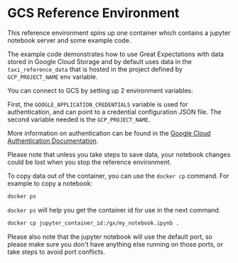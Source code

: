 # GCS Reference Environment

This reference environment spins up one container which contains a jupyter notebook server and some example code.

The example code demonstrates how to use Great Expectations with data stored in Google Cloud Storage and by default uses data in the `taxi_reference_data` 
that is hosted in the project defined by `GCP_PROJECT_NAME` env variable.

You can connect to GCS by setting up 2 environment variables:

First, the `GOOGLE_APPLICATION_CREDENTIALS` variable is used for authentication, and can point to a credential configuration JSON file. 
The second variable needed is the `GCP_PROJECT_NAME`. 

More information on authentication can be found in the [Google Cloud Authentication Documentation](https://cloud.google.com/docs/authentication/application-default-credentials#GAC).

Please note that unless you take steps to save data, your notebook changes could be lost when you stop the reference environment.

To copy data out of the container, you can use the `docker cp` command. For example to copy a notebook:

```bash
docker ps
```

`docker ps` will help you get the container id for use in the next command.

```bash
docker cp jupyter_container_id:/gx/my_notebook.ipynb .
```

Please also note that the jupyter notebook will use the default port, so please make sure you don't have anything else running on those ports, or take steps to avoid port conflicts.
